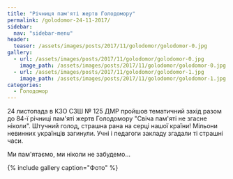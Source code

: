 ```yaml
---
title: "Річниця пам'яті жертв Голодомору"
permalink: /golodomor-24-11-2017/
sidebar:
  nav: "sidebar-menu"
header:
  teaser: /assets/images/posts/2017/11/golodomor/golodomor-0.jpg
gallery:
  - url: /assets/images/posts/2017/11/golodomor/golodomor-0.jpg
    image_path: /assets/images/posts/2017/11/golodomor/golodomor-0.jpg
  - url: /assets/images/posts/2017/11/golodomor/golodomor-1.jpg
    image_path: /assets/images/posts/2017/11/golodomor/golodomor-1.jpg
categories:
  - Голодомор
---
```


24 листопада в КЗО СЗШ № 125 ДМР пройшов тематичний захід разом до 84-ї річниці пам'яті жертв Голодомору "Свіча пам'яті не згасне ніколи". Штучний голод, страшна рана на серці нашої країни!  Мільони невинних українців загинули.  Учні і педагоги закладу згадали ті страшні часи.

Ми пам'ятаємо, ми ніколи не забудемо...

{% include gallery caption="Фото" %}
